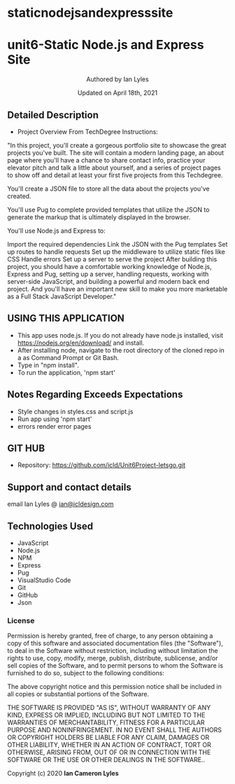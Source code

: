# staticnodejsandexpresssite
# unit6-Static Node.js and Express Site
 
<p align="center"> Authored by Ian Lyles</p>
<p align="center">Updated on April 18th, 2021</p>

## Detailed Description
* Project Overview
From TechDegree Instructions:

"In this project, you'll create a gorgeous portfolio site to showcase the great projects you've built. The site will contain a modern landing page, an about page where you'll have a chance to share contact info, practice your elevator pitch and talk a little about yourself, and a series of project pages to show off and detail at least your first five projects from this Techdegree.

You'll create a JSON file to store all the data about the projects you've created.

You'll use Pug to complete provided templates that utilize the JSON to generate the markup that is ultimately displayed in the browser.

You'll use Node.js and Express to:

Import the required dependencies
Link the JSON with the Pug templates
Set up routes to handle requests
Set up the middleware to utilize static files like CSS
Handle errors
Set up a server to serve the project
After building this project, you should have a comfortable working knowledge of Node.js, Express and Pug, setting up a server, handling requests, working with server-side JavaScript, and building a powerful and modern back end project. And you'll have an important new skill to make you more marketable as a Full Stack JavaScript Developer."

## USING THIS APPLICATION
- This app uses node.js. If you do not already have node.js installed, visit https://nodejs.org/en/download/ and install.
- After installing node, navigate to the root directory of the cloned repo in a as Command Prompt or Git Bash.
- Type in "npm install".
- To run the application, 'npm start'


## Notes Regarding Exceeds Expectations
- Style changes in styles.css and script.js
- Run app using 'npm start'
- errors render error pages 

<!-- ### Style Changes  -->


## GIT HUB
-  Repository: https://github.com/icld/Unit6Project-letsgo.git

## Support and contact details
email Ian Lyles @ <ian@icldesign.com>

## Technologies Used

* JavaScript
* Node.js
* NPM
* Express
* Pug 
* VisualStudio Code
* Git
* GitHub
* Json

### License
Permission is hereby granted, free of charge, to any person obtaining a copy of this software and associated documentation files (the "Software"), to deal in the Software without restriction, including without limitation the rights to use, copy, modify, merge, publish, distribute, sublicense, and/or sell copies of the Software, and to permit persons to whom the Software is furnished to do so, subject to the following conditions:

The above copyright notice and this permission notice shall be included in all copies or substantial portions of the Software.

THE SOFTWARE IS PROVIDED "AS IS", WITHOUT WARRANTY OF ANY KIND, EXPRESS OR IMPLIED, INCLUDING BUT NOT LIMITED TO THE WARRANTIES OF MERCHANTABILITY, FITNESS FOR A PARTICULAR PURPOSE AND NONINFRINGEMENT. IN NO EVENT SHALL THE AUTHORS OR COPYRIGHT HOLDERS BE LIABLE FOR ANY CLAIM, DAMAGES OR OTHER LIABILITY, WHETHER IN AN ACTION OF CONTRACT, TORT OR OTHERWISE, ARISING FROM, OUT OF OR IN CONNECTION WITH THE SOFTWARE OR THE USE OR OTHER DEALINGS IN THE SOFTWARE..

Copyright (c) 2020 **Ian Cameron Lyles**











